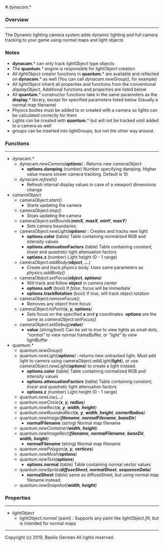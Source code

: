 *# dynacam.**
### Overview
---

The Dynamic lighting camera system adds dynamic lighting and full camera tracking to your game using normal maps and light objects

### Notes

- **dynacam.*** can only track *lightObject* type objects
- The **quantum.*** engine is responsible for *lightObject* creation
- All *lightObject* creator functions in **quantum.*** are available and reflected on **dynacam.*** as well (You can call *dynacam.newGroup()*, for example)
- All *lightObject* inherit all properties and functions from the conventional *displayObject*, Additional functions and properties are listed below
- All **quantum.*** constructor functions take in the same parameters as the **display.*** library, except for specified parameters listed below (Usually a normal map filename)
- Physics bodies must be added to or created with a camera so lights can be calculated correctly for them
- Lights can be created with **quantum.*** but will not be tracked until added to a camera as well
- groups can be inserted into lightGroups, but not the other way around.

### Functions
---

- dynacam.*
	- dynacam.*newCamera(**options**)* : Returns new *cameraObject*
		- **options.damping** (number) Number specifying damping. Higher value means slower camera tracking. Default is 10
	- dynacam.*refresh()*
		- Refresh internal display values in case of a viewport dimensions change
- *cameraObject*
    - cameraObject:*start()*
        - Starts updating the camera
    - cameraObject:*stop()*
        - Stops updating the camera
    - cameraObject:*setBounds(**minX**, **maxX**, **minY**, **maxY**)*
        - Sets camera boundaries
    - cameraObject:*newLight(**options**)* : Creates and tracks new light
        - **options.color** (table) Table containing normalized RGB and intensity values
		- **options.attenuationFactors** (table) Table containing *constant*, *linear* and *quadratic* light attenuation factors
		- **options.z** (number) Light height (0 - 1 range)
    - cameraObject:*addBody(**object**, **...**)*
        - Create and track physics body. Uses same parameters as *physics.addBody()*
    - cameraObject:*setFocus(**object**, **options**)*
        - Will track and follow **object** in camera center
        - **options.soft** (bool) If *false*, focus will be immediate
        - **options.trackRotation** (bool) If *true*, will track object rotation
    - cameraObject:*removeFocus()*
        - Removes any object from focus
    - cameraObject:*toPoint(**x**, **y**, **options**)*
        - Sets focus on the specified **x** and **y** coordinates. **options** are the same as *cameraObject:setFocus()*
    - cameraObject:*setDebug(**value**)*
        - **value** (string/bool) Can be set to *true* to view lights as small dots, *"normal"* to view normal frameBuffer, or *"light"* to view lightBuffer
- quantum.*
	- quantum.*newGroup()*
	- quantum.*newLight(**options**)* : returns new untracked light. Must add light to camera using cameraObject.*addLight(**light**)*, or use cameraObject.*newLight(**options**)* to create a light instead.
		- **options.color** (table) Table containing normalized RGB and intensity values
		- **options.attenuationFactors** (table) Table containing *constant*, *linear* and *quadratic* light attenuation factors
		- **options.z** (number) Light height (0 - 1 range)
	- quantum.*newLine(**...**)*
	- quantum.*newCircle(**x**, **y**, **radius**)*
	- quantum.*newRect(**x**, **y**, **width**, **height**)*
	- quantum.*newRoundedRect(**x**, **y**, **width**, **height**, **cornerRadius**)*
	- quantum.*newImage(**filename**, **normalFilename**, **baseDir**)*
		- **normalFilename** (string) Normal map filename
	- quantum.*newContainer(**width**, **height**)*
	- quantum.*newImageRect(**filename**, **normalFilename**, **baseDir**, **width**, **height**)*
		- **normalFilename** (string) Normal map filename
	- quantum.*newPolygon(**x**, **y**, **vertices**)*
	- quantum.*newMesh(**options**)*
	- quantum.*newText(**options**)*
		- **options.normal** (table) Table containing normal vector values
	- quantum.*newSprite(**diffuseSheet**, **normalSheet**, **sequenceData**)*
		- **normalSheet** (table) same as diffuseSheet, but using normal map filename instead.
	- quantum.*newSnapshot(**width**, **height**)*

### Properties
---

- *lightObject*
    - lightObject.*normal* (paint) : Supports any paint like *lightObject.fill*, but is intended for normal maps


---
Copyright (c) 2019, Basilio Germán
All rights reserved.